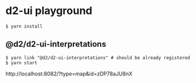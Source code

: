 # d2-ui playground

```
$ yarn install
```

## @d2/d2-ui-interpretations

```
$ yarn link "@d2/d2-ui-interpretations" # should be already registered
$ yarn start
```

http://localhost:8082/?type=map&id=zDP78aJU8nX
